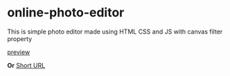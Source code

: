 # online-photo-editor
This is simple photo editor made using HTML CSS and JS with canvas filter property

[preview](https://htmlpreview.github.io/?https://github.com/sachin-acharya-projects/online-photo-editor/main/index.html)

**Or**
[Short URL](shorturl.at/ENRY9)
